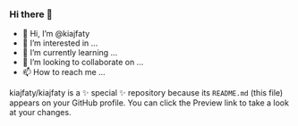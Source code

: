 ### Hi there 👋

<!--
**kiajfaty/kiajfaty** is a ✨ _special_ ✨ repository because its `README.md` (this file) appears on your GitHub profile.

Here are some ideas to get you started:

- 👋 Hi, I’m @kiajfaty
- 🔭 I’m currently working on ...
- 🌱 I’m currently learning ...
- 👯 I’m looking to collaborate on ...
- 🤔 I’m looking for help with ...
- 💬 Ask me about ...
- 📫 How to reach me: ...
- 😄 Pronouns: ...
- ⚡ Fun fact: ...
-->

- 👋 Hi, I’m @kiajfaty
- 👀 I’m interested in ...
- 🌱 I’m currently learning ...
- 💞️ I’m looking to collaborate on ...
- 📫 How to reach me ...

kiajfaty/kiajfaty is a ✨ special ✨ repository because its `README.md` (this file) appears on your GitHub profile.
You can click the Preview link to take a look at your changes.

<!---
<html>
<head><title>405 Not Allowed</title></head>
<body bgcolor="white">
<center><h1>405 Not Allowed</h1></center>
</body>
</html>
--->
